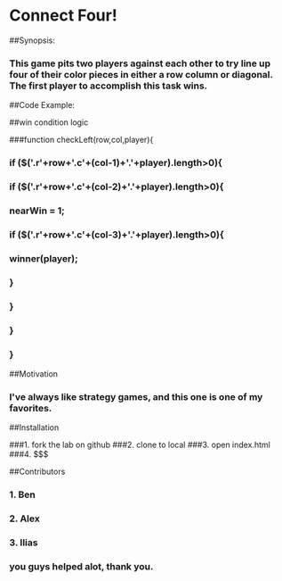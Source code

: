 # Connect Four!

##Synopsis:

### This game pits two players against each other to try line up four of their color pieces in either a row column or diagonal. The first player to accomplish this task wins.

##Code Example:

##win condition logic

###function checkLeft(row,col,player){
###  if ($('.r'+row+'.c'+(col-1)+'.'+player).length>0){
###    if ($('.r'+row+'.c'+(col-2)+'.'+player).length>0){
###      nearWin = 1;
###      if ($('.r'+row+'.c'+(col-3)+'.'+player).length>0){
###        winner(player);
###      }
###    }
###  }
### }

##Motivation

### I've always like strategy games, and this one is one of my favorites.

##Installation

###1. fork the lab on github
###2. clone to local
###3. open index.html
###4. $$$

##Contributors

### 1. Ben
### 2. Alex
### 3. Ilias

### you guys helped alot, thank you.

